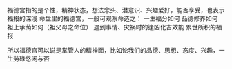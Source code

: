 福德宫指的是个性，精神状态，想法念头、潜意识、兴趣爱好，能否享受，也表示福报的深浅
命盘里的福德宫，一般可观察命造之：
    一生福分如何
    品德修养如何
    祖上承荫如何（祖父母之命位）
    遇到事情、灾祸时的逢凶化吉效能
    累世所积的福报

所以福德宫可以说是掌管人的精神面，比如论我们的品德、思想、态度、兴趣，一生劳碌悠闲与否